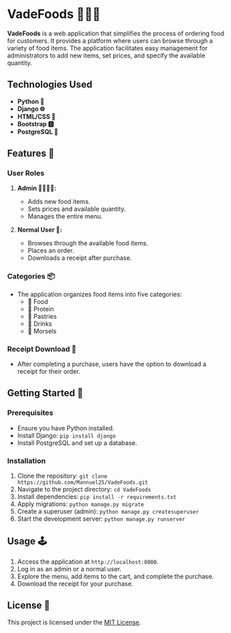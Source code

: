 # VadeFoods 🍔🍕🍰

**VadeFoods** is a web application that simplifies the process of ordering food for customers. It provides a platform where users can browse through a variety of food items. The application facilitates easy management for administrators to add new items, set prices, and specify the available quantity.

## Technologies Used
- **Python 🐍**
- **Django 🌐**
- **HTML/CSS 🎨**
- **Bootstrap 🅱️**
- **PostgreSQL 🐘**

## Features 🚀

### User Roles
1. **Admin 👩‍💼👨‍💼:** 
    - Adds new food items.
    - Sets prices and available quantity.
    - Manages the entire menu.

2. **Normal User 👤:**
    - Browses through the available food items.
    - Places an order.
    - Downloads a receipt after purchase.

### Categories 📦
- The application organizes food items into five categories:
    - 🍲 Food
    - 🍗 Protein
    - 🥮 Pastries
    - 🥤 Drinks
    - 🍡 Morsels

### Receipt Download 📜
- After completing a purchase, users have the option to download a receipt for their order.

## Getting Started 🚗

### Prerequisites
- Ensure you have Python installed.
- Install Django: `pip install django`
- Install PostgreSQL and set up a database.

### Installation
1. Clone the repository: `git clone https://github.com/Mannuel25/VadeFoods.git`
2. Navigate to the project directory: `cd VadeFoods`
3. Install dependencies: `pip install -r requirements.txt`
4. Apply migrations: `python manage.py migrate`
5. Create a superuser (admin): `python manage.py createsuperuser`
6. Start the development server: `python manage.py runserver`

## Usage 🕹️  

1. Access the application at `http://localhost:8000`.
2. Log in as an admin or a normal user.
3. Explore the menu, add items to the cart, and complete the purchase.
4. Download the receipt for your purchase.

## License 📄
This project is licensed under the [MIT License](LICENSE).

